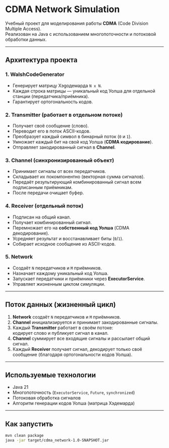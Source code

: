 # CDMA Network Simulation

Учебный проект для моделирования работы **CDMA** (Code Division Multiple Access).  
Реализован на Java с использованием многопоточности и потоковой обработки данных.

---

## Архитектура проекта

### 1. WalshCodeGenerator
- Генерирует матрицу Хэgoдемарда `N x N`.
- Каждая строка матрицы — уникальный код Уолша для отдельной станции (передатчика/приёмника).
- Гарантирует ортогональность кодов.

### 2. Transmitter (работает в отдельном потоке)
- Получает своё сообщение (слово).
- Переводит его в поток ASCII-кодов.
- Преобразует каждый символ в бинарный поток (`0` и `1`).
- Умножает каждый бит на свой код Уолша (**CDMA кодирование**).
- Отправляет закодированный сигнал в **Channel**.

### 3. Channel (синхронизированный объект)
- Принимает сигналы от всех передатчиков.
- Складывает их покомпонентно (векторная сумма сигналов).
- Передаёт результирующий комбинированный сигнал всем подписанным приёмникам.
- После передачи очищает буфер.

### 4. Receiver (отдельный поток)
- Подписан на общий канал.
- Получает комбинированный сигнал.
- Перемножает его на **собственный код Уолша** (CDMA декодирование).
- Усредняет результат и восстанавливает биты (`0`/`1`).
- Собирает исходное сообщение из ASCII-кодов.

### 5. Network
- Создаёт `N` передатчиков и `M` приёмников.
- Назначает каждому уникальный код Уолша.
- Запускает передатчики и приёмники через **ExecutorService**.
- Управляет жизненным циклом симуляции.

---

## Поток данных (жизненный цикл)
1. **Network** создаёт `N` передатчиков и `M` приёмников.
2. **Channel** инициализируется и принимает закодированные сигналы.
3. Каждый **Transmitter** работает в своём потоке:  
   кодирует слово и публикует сигнал в канал.
4. **Channel** суммирует все входящие сигналы и рассылает общий сигнал.
5. Каждый **Receiver** получает сигнал, декодирует только своё сообщение (благодаря ортогональности кодов Уолша).

---

## Используемые технологии
- Java 21
- Многопоточность (`ExecutorService`, `Future`, `synchronized`)
- Потоковая обработка сигналов
- Алгоритм генерации кодов Уолша (матрица Хэдемарда)

---

## Как запустить
```bash
mvn clean package
java -jar target/cdma_network-1.0-SNAPSHOT.jar
